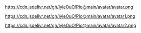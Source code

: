 https://cdn.jsdelivr.net/gh/lyleOuO/Pic@main/avatar/avatar.png

https://cdn.jsdelivr.net/gh/lyleOuO/Pic@main/avatar/avatar1.png

https://cdn.jsdelivr.net/gh/lyleOuO/Pic@main/avatar/avatar2.png
